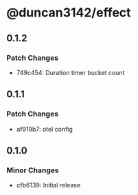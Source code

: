# @duncan3142/effect

## 0.1.2

### Patch Changes

- 749c454: Duration timer bucket count

## 0.1.1

### Patch Changes

- af919b7: otel config

## 0.1.0

### Minor Changes

- cfb6139: Initial release
